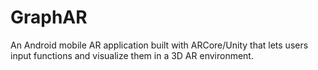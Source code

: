 # GraphAR
An Android mobile AR application built with ARCore/Unity that lets users input functions and visualize them in a 3D AR environment.
